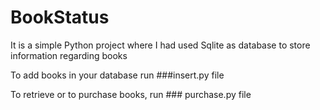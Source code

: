 # BookStatus
It is a simple Python project where I had used Sqlite as database to store information regarding books

To add books in your database run ###insert.py file

To retrieve or to purchase books, run ### purchase.py file
